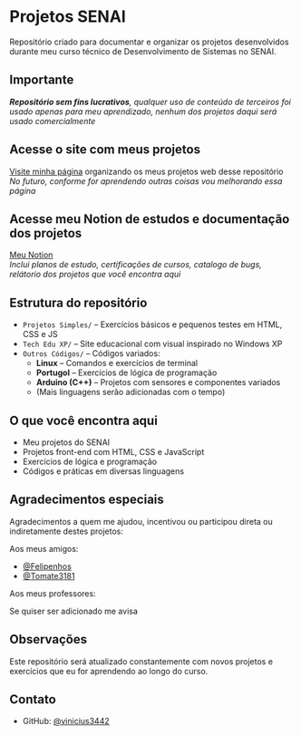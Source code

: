 # Projetos SENAI

Repositório criado para documentar e organizar os projetos desenvolvidos durante meu curso técnico de Desenvolvimento de Sistemas no SENAI.

## Importante

***Repositório sem fins lucrativos**, qualquer uso de conteúdo de terceiros foi usado apenas para meu aprendizado, nenhum dos projetos daqui será usado comercialmente*

## Acesse o site com meus projetos

[Visite minha página](https://vinicius3442.github.io/Projetos-SENAI/) organizando os meus projetos web desse repositório
*No futuro, conforme for aprendendo outras coisas vou melhorando essa página*

## Acesse meu Notion de estudos e documentação dos projetos

[Meu Notion](https://www.notion.so/Plano-de-estudos-1ce9053fa9bb806da427d118a429801c?pvs=4)  
*Inclui planos de estudo, certificações de cursos, catalogo de bugs, relátorio dos projetos que você encontra aqui*

## Estrutura do repositório

- `Projetos Simples/` – Exercícios básicos e pequenos testes em HTML, CSS e JS
- `Tech Edu XP/` – Site educacional com visual inspirado no Windows XP
- `Outros Códigos/` – Códigos variados:
  - **Linux** – Comandos e exercícios de terminal
  - **Portugol** – Exercícios de lógica de programação
  - **Arduino (C++)** – Projetos com sensores e componentes variados
  - (Mais linguagens serão adicionadas com o tempo)

## O que você encontra aqui
- Meu projetos do SENAI
- Projetos front-end com HTML, CSS e JavaScript
- Exercícios de lógica e programação
- Códigos e práticas em diversas linguagens

## Agradecimentos especiais

Agradecimentos a quem me ajudou, incentivou ou participou direta ou indiretamente destes projetos:

Aos meus amigos:

- [@Felipenhos](https://github.com/Felipenhos)
- [@Tomate3181](https://github.com/Tomate3181)

Aos meus professores:

Se quiser ser adicionado me avisa

## Observações

Este repositório será atualizado constantemente com novos projetos e exercícios que eu for aprendendo ao longo do curso.

## Contato
- GitHub: [@vinicius3442](https://github.com/vinicius3442)
